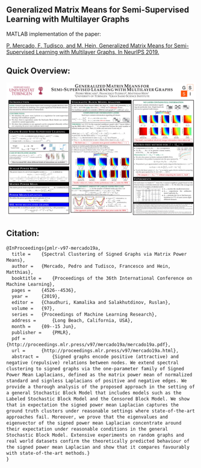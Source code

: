 ## Generalized Matrix Means for Semi-Supervised Learning with Multilayer Graphs

MATLAB implementation of the paper:

[P. Mercado, F. Tudisco, and M. Hein, Generalized Matrix Means for Semi-Supervised Learning with Multilayer Graphs. In NeurIPS 2019.](https://github.com/melopeo/PM_SSL/blob/master/PaperAndPoster/paper_Short.pdf)

## Quick Overview:
![](https://github.com/melopeo/PM_SSL/blob/master/PaperAndPoster/poster.jpg)

## Citation:
```
@InProceedings{pmlr-v97-mercado19a,
  title = 	 {Spectral Clustering of Signed Graphs via Matrix Power Means},
  author = 	 {Mercado, Pedro and Tudisco, Francesco and Hein, Matthias},
  booktitle = 	 {Proceedings of the 36th International Conference on Machine Learning},
  pages = 	 {4526--4536},
  year = 	 {2019},
  editor = 	 {Chaudhuri, Kamalika and Salakhutdinov, Ruslan},
  volume = 	 {97},
  series = 	 {Proceedings of Machine Learning Research},
  address = 	 {Long Beach, California, USA},
  month = 	 {09--15 Jun},
  publisher = 	 {PMLR},
  pdf = 	 {http://proceedings.mlr.press/v97/mercado19a/mercado19a.pdf},
  url = 	 {http://proceedings.mlr.press/v97/mercado19a.html},
  abstract = 	 {Signed graphs encode positive (attractive) and negative (repulsive) relations between nodes. We extend spectral clustering to signed graphs via the one-parameter family of Signed Power Mean Laplacians, defined as the matrix power mean of normalized standard and signless Laplacians of positive and negative edges. We provide a thorough analysis of the proposed approach in the setting of a general Stochastic Block Model that includes models such as the Labeled Stochastic Block Model and the Censored Block Model. We show that in expectation the signed power mean Laplacian captures the ground truth clusters under reasonable settings where state-of-the-art approaches fail. Moreover, we prove that the eigenvalues and eigenvector of the signed power mean Laplacian concentrate around their expectation under reasonable conditions in the general Stochastic Block Model. Extensive experiments on random graphs and real world datasets confirm the theoretically predicted behaviour of the signed power mean Laplacian and show that it compares favourably with state-of-the-art methods.}
}

```
